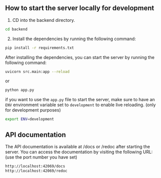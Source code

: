 ## How to start the server locally for development

1. CD into the backend directory.

```bash
cd backend
```

2. Install the dependencies by running the following command:

```bash
pip install -r requirements.txt
```

After installing the dependencies, you can start the server by running the following command:

```bash
uvicorn src.main:app --reload
```

or

```bash
python app.py
```

if you want to use the `app.py` file to start the server, make sure to have an `ENV` environment variable set to `development` to enable live reloading. (only for development purposes)

```bash
export ENV=development
```

## API documentation

The API documentation is available at /docs or /redoc after starting the server.
You can access the documentation by visiting the following URL: (use the port number you have set)

```txt
http://localhost:42069/docs
http://localhost:42069/redoc
```
